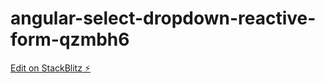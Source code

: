 # angular-select-dropdown-reactive-form-qzmbh6

[Edit on StackBlitz ⚡️](https://stackblitz.com/edit/angular-select-dropdown-reactive-form-qzmbh6)